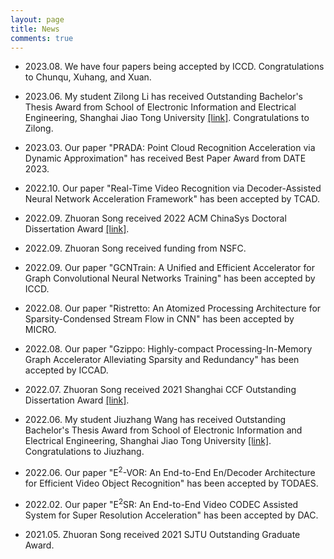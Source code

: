 ```yaml
---
layout: page
title: News
comments: true
---
```


* 2023.08. We have four papers being accepted by ICCD. Congratulations to Chunqu, Xuhang, and Xuan.

* 2023.06. My student Zilong Li has received Outstanding Bachelor's Thesis Award from School of Electronic Information and Electrical Engineering, Shanghai Jiao Tong University [[link]](https://www.cs.sjtu.edu.cn/NewNoticeDetail.aspx?id=530). Congratulations to Zilong.

* 2023.03. Our paper "PRADA: Point Cloud Recognition Acceleration via Dynamic Approximation" has received Best Paper Award from DATE 2023.

* 2022.10. Our paper "Real-Time Video Recognition via Decoder-Assisted Neural Network Acceleration Framework" has been accepted by TCAD.

* 2022.09. Zhuoran Song received 2022 ACM ChinaSys Doctoral Dissertation Award [[link]](https://mp.weixin.qq.com/s/MzwkbHgoznq4bydCh9duog).

* 2022.09. Zhuoran Song received funding from NSFC.

* 2022.09. Our paper "GCNTrain: A Unified and Efficient Accelerator for Graph Convolutional Neural Networks Training" has been accepted by ICCD.

* 2022.08. Our paper "Ristretto: An Atomized Processing Architecture for Sparsity-Condensed Stream Flow in CNN" has been accepted by MICRO.

* 2022.08. Our paper "Gzippo: Highly-compact Processing-In-Memory Graph Accelerator Alleviating Sparsity and Redundancy" has been accepted by ICCAD.

* 2022.07. Zhuoran Song received 2021 Shanghai CCF Outstanding Dissertation Award [[link]](https://mp.weixin.qq.com/s/YZXrmL6-8LpwnBhvEUrMzw).

* 2022.06. My student Jiuzhang Wang has received Outstanding Bachelor's Thesis Award from School of Electronic Information and Electrical Engineering, Shanghai Jiao Tong University [[link]](https://cs.sjtu.edu.cn/NewNoticeDetail.aspx?id=477). Congratulations to Jiuzhang.

* 2022.06. Our paper "E$^2$-VOR: An End-to-End En/Decoder Architecture for Efficient Video Object Recognition" has been accepted by TODAES.

* 2022.02. Our paper "E$^2$SR: An End-to-End Video CODEC Assisted System for Super Resolution Acceleration" has been accepted by DAC.

* 2021.05. Zhuoran Song received 2021 SJTU Outstanding Graduate Award.